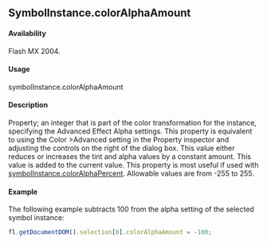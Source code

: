 ## SymbolInstance.colorAlphaAmount

#### Availability

Flash MX 2004.

#### Usage

symbolInstance.colorAlphaAmount

#### Description

Property; an integer that is part of the color transformation for the instance, specifying the Advanced Effect Alpha settings. This property is equivalent to using the Color >Advanced setting in the Property inspector and adjusting the controls on the right of the dialog box. This value either reduces or increases the tint and alpha values by a constant amount. This value is added to the current value. This property is most useful if used with [symbolInstance.colorAlphaPercent](../SymbolInstance_object/symbolInstanc9.md). Allowable values are from -255 to 255.

#### Example
The following example subtracts 100 from the alpha setting of the selected symbol instance:
```javascript
fl.getDocumentDOM().selection[0].colorAlphaAmount = -100;
```
<span id="symbolInstance.colorAlphaPercent" class="anchor"></span>
